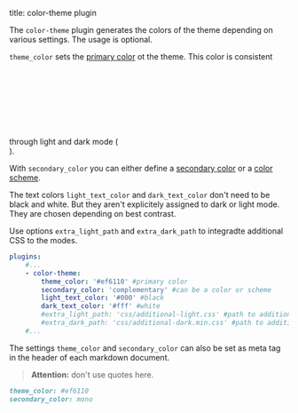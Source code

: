 title: color-theme plugin

The `color-theme` plugin generates the colors of the theme depending on various settings. The usage is optional.

`theme_color` sets the [primary color](primary/) ot the theme. This color is consistent through light and dark mode (<svg class="svg-1em"><use xlink:href="#theme-toggle" /></svg>).

With `secondary_color` you can either define a [secondary color](secondary/) or a [color scheme](secondary/mono/).

The text colors `light_text_color` and `dark_text_color` don't need to be black and white.
But they aren't explicitely assigned to dark or light mode. They are chosen depending on best contrast.

Use options `extra_light_path` and `extra_dark_path` to integradte additional CSS to the modes.

```yaml
plugins:
    #...
    - color-theme:
        theme_color: '#ef6110' #primary color
        secondary_color: 'complementary' #can be a color or scheme
        light_text_color: '#000' #black
        dark_text_color: '#fff' #white
        #extra_light_path: 'css/additional-light.css' #path to addition CSS for light mode
        #extra_dark_path: 'css/additional-dark.min.css' #path to addition CSS for dark mode
    #...
```

The settings `theme_color` and `secondary_color` can also be set as meta tag in the header of each markdown document.

> **Attention:** don't use quotes here.

```markdown
theme_color: #ef6110
secondary_color: mono
```
